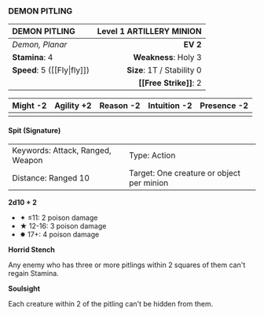 ### DEMON PITLING

| DEMON PITLING               | **Level 1 ARTILLERY MINION** |
| :-------------------------- | ---------------------------: |
| *Demon, Planar*             |                     **EV 2** |
| **Stamina**: 4              |         **Weakness**: Holy 3 |
| **Speed**: 5 ([[Fly\|fly]]) |   **Size**: 1T / Stability 0 |
|                             |       **[[Free Strike]]**: 2 |

| **Might** -2 | **Agility** +2 | **Reason** -2 | **Intuition** -2 | **Presence** -2 |
| ------------ | -------------- | ------------- | ---------------- | --------------- |
|              |                |               |                  |                 |

#### Spit (Signature)

|                                  |                                           |
| :------------------------------- | :---------------------------------------- |
| Keywords: Attack, Ranged, Weapon | Type: Action                              |
| Distance: Ranged 10              | Target: One creature or object per minion |

**2d10 + 2**

- ✦ ≤11: 2 poison damage
- ★ 12-16: 3 poison damage
- ✸ 17+: 4 poison damage

**Horrid Stench**

Any enemy who has three or more pitlings within 2 squares of them can't regain Stamina.

**Soulsight**

Each creature within 2 of the pitling can't be hidden from them.
